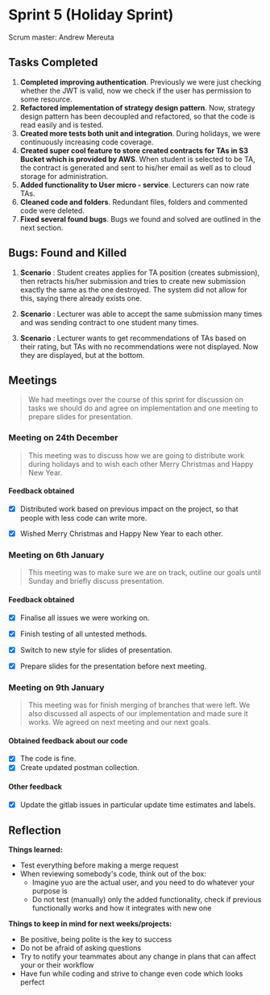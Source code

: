 # Sprint 5 (Holiday Sprint)

Scrum master: Andrew Mereuta

## Tasks Completed

1. **Completed improving authentication**. Previously we were just checking whether the JWT is valid, now we check if the user has permission to some resource.
2. **Refactored implementation of strategy design pattern**. Now, strategy design pattern has been decoupled and refactored, so that the code is read easily and is tested.
3. **Created more tests both unit and integration**. During holidays, we were continuously increasing code coverage.
4. **Created super cool feature to store created contracts for TAs in S3 Bucket which is provided by AWS**. When student is selected to be TA, the contract is generated and sent to his/her email as well as to cloud storage for administration. 
5. **Added functionality to User micro - service**. Lecturers can now rate TAs.
6. **Cleaned code and folders**. Redundant files, folders and commented code were deleted.
7. **Fixed several found bugs**. Bugs we found and solved are outlined in the next section.

## Bugs: Found and Killed

1. **Scenario** : Student creates applies for TA position (creates submission), then retracts his/her submission and tries to create new submission exactly the same as the one destroyed. 
   The system did not allow for this, saying there already exists one.

2. **Scenario** : Lecturer was able to accept the same submission many times and was sending contract to one student many times.

3. **Scenario** : Lecturer wants to get recommendations of TAs based on their rating, but TAs with no recommendations were not displayed. Now they are displayed, but at the bottom.

## Meetings

> We had meetings over the course of this sprint for discussion on tasks we should do and agree on implementation and one meeting to prepare slides for presentation.



### Meeting on 24th December

 > This meeting was to discuss how we are going to distribute work during holidays and to wish each other Merry Christmas and Happy New Year.

#### Feedback obtained

- [x] Distributed work based on previous impact on the project, so that people with less code can write more.
- [x] Wished Merry Christmas and Happy New Year to each other.





### Meeting on 6th January

> This meeting was to make sure we are on track, outline our goals until Sunday and briefly discuss presentation.

#### Feedback obtained

- [x] Finalise all issues we were working on.
- [x] Finish testing of all untested methods.
- [x] Switch to new style for slides of presentation.
- [x] Prepare slides for the presentation before next meeting.





### Meeting on 9th January

> This meeting was for finish merging of branches that were left. We also discussed all aspects of our implementation and made sure it works. We agreed on next meeting and our next goals. 

#### Obtained feedback about our code

- [x] The code is fine.
- [x] Create updated postman collection.

#### Other feedback

- [x] Update the gitlab issues in particular update time estimates and labels.


## Reflection

**Things learned:**
* Test everything before making a merge request
* When reviewing somebody's code, think out of the box:
    * Imagine yuo are the actual user, and you need to do whatever your purpose is
    * Do not test (manually) only the added functionality, check if previous functionally works and how it integrates with new one

**Things to keep in mind for next weeks/projects:**
* Be positive, being polite is the key to success
* Do not be afraid of asking questions
* Try to notify your teammates about any change in plans that can affect your or their workflow
* Have fun while coding and strive to change even code which looks perfect
